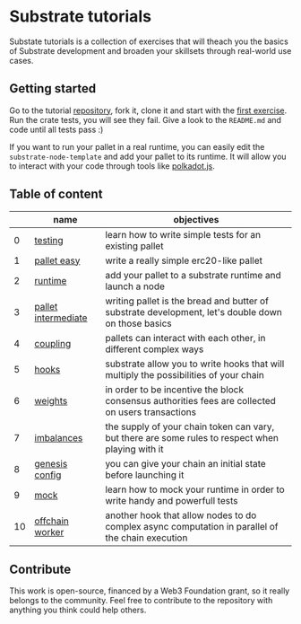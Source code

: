 # Substrate tutorials

Substate tutorials is a collection of exercises that will theach you the basics
of Substrate development and broaden your skillsets through real-world use
cases.

## Getting started

Go to the tutorial
[repository](https://github.com/rusty-crewmates/substrate-tutorials), fork it,
clone it and start with the
[first exercise](https://github.com/rusty-crewmates/substrate-tutorials/tree/main/exercises/ex00-testing).  
Run the crate tests, you will see they fail. Give a look to the `README.md` and
code until all tests pass :)

If you want to run your pallet in a real runtime, you can easily edit the
`substrate-node-template` and add your pallet to its runtime. It will allow you
to interact with your code through tools like
[polkadot.js](https://polkadot.js.org/apps/#/explorer).

## Table of content

|     | name                                                                                                                       | objectives                                                                                         |
| --- | -------------------------------------------------------------------------------------------------------------------------- | -------------------------------------------------------------------------------------------------- |
| 0   | [testing](https://github.com/rusty-crewmates/substrate-tutorials/tree/main/exercises/ex00-testing)                         | learn how to write simple tests for an existing pallet                                             |
| 1   | [pallet easy](https://github.com/rusty-crewmates/substrate-tutorials/tree/main/exercises/ex01-pallet-easy)                 | write a really simple erc20-like pallet                                                            |
| 2   | [runtime](https://github.com/rusty-crewmates/substrate-tutorials/tree/main/exercises/ex02-runtime)                         | add your pallet to a substrate runtime and launch a node                                           |
| 3   | [pallet intermediate](https://github.com/rusty-crewmates/substrate-tutorials/tree/main/exercises/ex03-pallet-intermediate) | writing pallet is the bread and butter of substrate development, let's double down on those basics |
| 4   | [coupling](https://github.com/rusty-crewmates/substrate-tutorials/tree/main/exercises/ex04-pallet-coupling)                | pallets can interact with each other, in different complex ways                                    |
| 5   | [hooks](https://github.com/rusty-crewmates/substrate-tutorials/tree/main/exercises/ex05-hooks)                             | substrate allow you to write hooks that will multiply the possibilities of your chain              |
| 6   | [weights](https://github.com/rusty-crewmates/substrate-tutorials/tree/main/exercises/ex06-weights)                         | in order to be incentive the block consensus authorities fees are collected on users transactions  |
| 7   | [imbalances](https://github.com/rusty-crewmates/substrate-tutorials/tree/main/exercises/ex07-imbalances)                   | the supply of your chain token can vary, but there are some rules to respect when playing with it  |
| 8   | [genesis config](https://github.com/rusty-crewmates/substrate-tutorials/tree/main/exercises/ex08-genesis-config)           | you can give your chain an initial state before launching it                                       |
| 9   | [mock](https://github.com/rusty-crewmates/substrate-tutorials/tree/main/exercises/ex09-mock)                               | learn how to mock your runtime in order to write handy and powerfull tests                         |
| 10  | [offchain worker](https://github.com/rusty-crewmates/substrate-tutorials/tree/main/exercises/ex10-offchain-worker)         | another hook that allow nodes to do complex async computation in parallel of the chain execution   |

## Contribute

This work is open-source, financed by a Web3 Foundation grant, so it really
belongs to the community. Feel free to contribute to the repository with
anything you think could help others.
